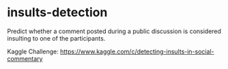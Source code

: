 # insults-detection

Predict whether a comment posted during a public discussion is considered insulting to one of the participants.

Kaggle Challenge: https://www.kaggle.com/c/detecting-insults-in-social-commentary
